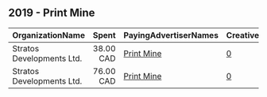 ## 2019 - Print Mine 
|OrganizationName|Spent|PayingAdvertiserNames|CreativeUrls|Impressions|Genders|AgeBrackets|CountryCodes|BillingAddresses|CandidateBallotInformation|
|:---|---:|:---|:---|---:|:---|:---|:---|:---|:---|
|Stratos Developments Ltd.|38.00 CAD|[Print Mine](2019/Print_Mine.md)|[0](https://www.snap.com/political-ads/asset/e24475cacc5f6ff2bc4305b061ab78529923742aa6234937477d1423922a7e41?mediaType=mp4)|4,923||35++|united states|CA||
|Stratos Developments Ltd.|76.00 CAD|[Print Mine](2019/Print_Mine.md)|[0](https://www.snap.com/political-ads/asset/cc066fdfa240785968c30b6adf5ad77179e9af368d935c953a9f6d7ccde31e31?mediaType=mp4)|9,788|FEMALE|30+|united states|CA||
